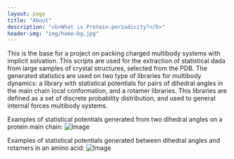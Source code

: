 ```yaml
---
layout: page
title: "About"
description: "<b>What is Protein-periodicity?</b>"
header-img: "img/home-bg.jpg"
---
```


This is the base for a project on packing charged multibody systems with implicit
solvation. This scripts are used for the extraction of statistical dada from large samples of 
crystal structures, selected from the PDB. The generated statistics are used on  two type of libraries
for multibody dynamics: a library with statistical potentials for pairs of dihedral angles 
in the main chain local conformation,  and a rotamer libraries. This  libraries are defined as a 
set of discrete probability distribution, and used to generat
internal forces multibody systems.

Examples of statistical potentials generated from two dihedral angles on a protein main chain:
![Image](../images/IAGE2.gif)

Examples of statistical potentials generated between dihedral angles and rotamers in an amino acid:
![Image](../images/IAGE1.gif)
